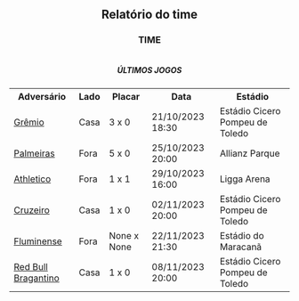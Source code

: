 <h2 style="text-align: center;">Relatório do time</h3>

<h3 style="text-align: center;"> TIME</h3>

<div style="text-align: center; display: grid; grid-template-columns: 1fr;">
  <div>
    <table>
        <h5>ÚLTIMOS JOGOS</h5>
        <th>
        Adversário
        </th>
        <th>
        Lado
        </th>
        <th>
        Placar
        </th>
        <th>
        Data
        </th>
        <th>
        Estádio
        </th>
        <tr>
            <td><a href="../games/11652579.md">Grêmio</a>
            </td>
            <td>Casa
            </td>
            <td>3 x 0
            </td>
            <td>21/10/2023 18:30
            </td>
            </td>
            <td>Estádio Cicero Pompeu de Toledo
            </td>
        </tr><tr>
            <td><a href="../games/11067464.md">Palmeiras</a>
            </td>
            <td>Fora
            </td>
            <td>5 x 0
            </td>
            <td>25/10/2023 20:00
            </td>
            </td>
            <td>Allianz Parque
            </td>
        </tr><tr>
            <td><a href="../games/11067503.md">Athletico</a>
            </td>
            <td>Fora
            </td>
            <td>1 x 1
            </td>
            <td>29/10/2023 16:00
            </td>
            </td>
            <td>Ligga Arena
            </td>
        </tr><tr>
            <td><a href="../games/11067295.md">Cruzeiro</a>
            </td>
            <td>Casa
            </td>
            <td>1 x 0
            </td>
            <td>02/11/2023 20:00
            </td>
            </td>
            <td>Estádio Cicero Pompeu de Toledo
            </td>
        </tr><tr>
            <td><a href="../games/11067392.md">Fluminense</a>
            </td>
            <td>Fora
            </td>
            <td>None x None
            </td>
            <td>22/11/2023 21:30
            </td>
            </td>
            <td>Estádio do Maracanã
            </td>
        </tr><tr>
            <td><a href="../games/11067452.md">Red Bull Bragantino</a>
            </td>
            <td>Casa
            </td>
            <td>1 x 0
            </td>
            <td>08/11/2023 20:00
            </td>
            </td>
            <td>Estádio Cicero Pompeu de Toledo
            </td>
        </tr>
        </table>
</div>
